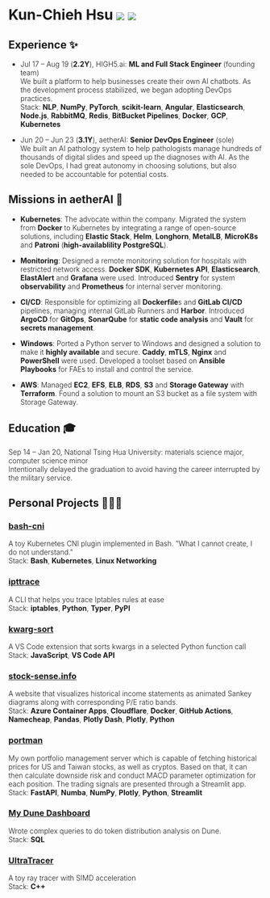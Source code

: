 <div style="font-weight: 300;">

# Kun-Chieh Hsu <span style="vertical-align: middle;">[![](./assets/github.png)](https://github.com/sieginglion/sieginglion.github.io)</span> <span style="vertical-align: middle;">[![](./assets/linkedin.png)](https://www.linkedin.com/in/sieginglion)</span>

## Experience ✨

- Jul 17 – Aug 19 (**2.2Y**), HIGH5.ai: **ML and Full Stack Engineer** (founding team) \
  We built a platform to help businesses create their own AI chatbots. As the development process stabilized, we began adopting DevOps practices. \
  Stack: **NLP**, **NumPy**, **PyTorch**, **scikit-learn**, **Angular**, **Elasticsearch**, **Node.js**,
  **RabbitMQ**, **Redis**, **BitBucket Pipelines**, **Docker**, **GCP**, **Kubernetes**

- Jun 20 – Jun 23 (**3.1Y**), aetherAI: **Senior DevOps Engineer** (sole) \
  We built an AI pathology system to help pathologists manage hundreds of thousands of digital slides and speed up the diagnoses with AI. As the sole DevOps, I had great autonomy in choosing solutions, but also needed to be accountable for potential costs.

## Missions in aetherAI 🎯

- **Kubernetes**: The advocate within the company. Migrated the system from **Docker** to Kubernetes by integrating a range of open-source solutions, including **Elastic Stack**, **Helm**, **Longhorn**, **MetalLB**, **MicroK8s** and **Patroni** (**high-availablility PostgreSQL**).

- **Monitoring**: Designed a remote monitoring solution for hospitals with restricted network access. **Docker SDK**, **Kubernetes API**, **Elasticsearch**, **ElastAlert** and **Grafana** were used. Introduced **Sentry** for system **observability** and **Prometheus** for internal server monitoring.

- **CI/CD**: Responsible for optimizing all **Dockerfile**s and **GitLab CI/CD** pipelines, managing internal GitLab Runners and **Harbor**. Introduced **ArgoCD** for **GitOps**, **SonarQube** for **static code analysis** and **Vault** for **secrets management**.

- **Windows**: Ported a Python server to Windows and designed a solution to make it **highly available** and secure. **Caddy**, **mTLS**, **Nginx** and **PowerShell** were used. Developed a toolset based on **Ansible Playbooks** for FAEs to install and control the service.

- **AWS**: Managed **EC2**, **EFS**, **ELB**, **RDS**, **S3** and **Storage Gateway** with **Terraform**. Found a solution to mount an S3 bucket as a file system with Storage Gateway.

## Education 🎓

Sep 14 – Jan 20, National Tsing Hua University: materials science major, computer science minor \
Intentionally delayed the graduation to avoid having the career interrupted by the military service.

## Personal Projects 🧑🏻‍💻

### [bash-cni](https://github.com/sieginglion/bash-cni)

A toy Kubernetes CNI plugin implemented in Bash. "What I cannot create, I do not understand." \
Stack: **Bash**, **Kubernetes**, **Linux Networking**

### [ipttrace](https://pypi.org/project/ipttrace)

A CLI that helps you trace Iptables rules at ease \
Stack: **iptables**, **Python**, **Typer**, **PyPI**

### [kwarg-sort](https://marketplace.visualstudio.com/items?itemName=sieginglion.kwarg-sort)

A VS Code extension that sorts kwargs in a selected Python function call \
Stack: **JavaScript**, **VS Code API**

### [stock-sense.info](https://stock-sense.info)

A website that visualizes historical income statements as animated Sankey diagrams along with corresponding P/E ratio bands. \
Stack: **Azure Container Apps**, **Cloudflare**, **Docker**, **GitHub Actions**, **Namecheap**, **Pandas**, **Plotly Dash**, **Plotly**, **Python**

### [portman](https://github.com/sieginglion/portman)

My own portfolio management server which is capable of fetching historical prices for US and Taiwan stocks, as well as cryptos. Based on that, it can then calculate downside risk and conduct MACD parameter optimization for each position. The trading signals are presented through a Streamlit app. \
Stack: **FastAPI**, **Numba**, **NumPy**, **Plotly**, **Python**, **Streamlit**

### [My Dune Dashboard](https://dune.com/sieginglion/gmx)

Wrote complex queries to do token distribution analysis on Dune. \
Stack: **SQL**

### [UltraTracer](https://github.com/sieginglion/UltraTracer)

A toy ray tracer with SIMD acceleration \
Stack: **C++**

</div>
